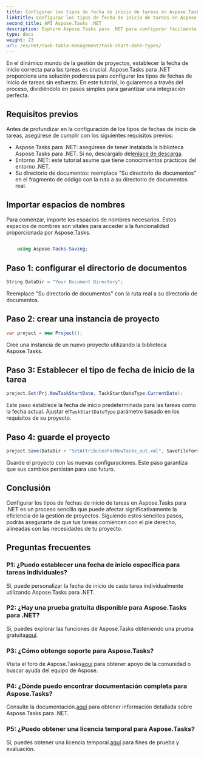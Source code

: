 ```yaml
---
title: Configurar los tipos de fecha de inicio de tareas en Aspose.Tasks
linktitle: Configurar los tipos de fecha de inicio de tareas en Aspose.Tasks
second_title: API Aspose.Tasks .NET
description: Explore Aspose.Tasks para .NET para configurar fácilmente los tipos de fechas de inicio de tareas. Optimice la gestión de proyectos con facilidad. ¡Descarga tu prueba gratuita ahora!
type: docs
weight: 23
url: /es/net/task-table-management/task-start-date-types/
---
```

En el dinámico mundo de la gestión de proyectos, establecer la fecha de inicio correcta para las tareas es crucial. Aspose.Tasks para .NET proporciona una solución poderosa para configurar los tipos de fechas de inicio de tareas sin esfuerzo. En este tutorial, lo guiaremos a través del proceso, dividiéndolo en pasos simples para garantizar una integración perfecta.
## Requisitos previos
Antes de profundizar en la configuración de los tipos de fechas de inicio de tareas, asegúrese de cumplir con los siguientes requisitos previos:
-  Aspose.Tasks para .NET: asegúrese de tener instalada la biblioteca Aspose.Tasks para .NET. Si no, descárgalo del[enlace de descarga](https://releases.aspose.com/tasks/net/).
- Entorno .NET: este tutorial asume que tiene conocimientos prácticos del entorno .NET.
- Su directorio de documentos: reemplace "Su directorio de documentos" en el fragmento de código con la ruta a su directorio de documentos real.
## Importar espacios de nombres
Para comenzar, importe los espacios de nombres necesarios. Estos espacios de nombres son vitales para acceder a la funcionalidad proporcionada por Aspose.Tasks.
```csharp
    
    using Aspose.Tasks.Saving;
```
## Paso 1: configurar el directorio de documentos
```csharp
String DataDir = "Your Document Directory";
```
Reemplace "Su directorio de documentos" con la ruta real a su directorio de documentos.
## Paso 2: crear una instancia de proyecto
```csharp
var project = new Project();
```
Cree una instancia de un nuevo proyecto utilizando la biblioteca Aspose.Tasks.
## Paso 3: Establecer el tipo de fecha de inicio de la tarea
```csharp
project.Set(Prj.NewTaskStartDate, TaskStartDateType.CurrentDate);
```
 Este paso establece la fecha de inicio predeterminada para las tareas como la fecha actual. Ajustar el`TaskStartDateType` parámetro basado en los requisitos de su proyecto.
## Paso 4: guarde el proyecto
```csharp
project.Save(DataDir + "SetAttributesForNewTasks_out.xml", SaveFileFormat.Xml);
```
Guarde el proyecto con las nuevas configuraciones. Este paso garantiza que sus cambios persistan para uso futuro.
## Conclusión
Configurar los tipos de fechas de inicio de tareas en Aspose.Tasks para .NET es un proceso sencillo que puede afectar significativamente la eficiencia de la gestión de proyectos. Siguiendo estos sencillos pasos, podrás asegurarte de que tus tareas comiencen con el pie derecho, alineadas con las necesidades de tu proyecto.
## Preguntas frecuentes
### P1: ¿Puedo establecer una fecha de inicio específica para tareas individuales?
Sí, puede personalizar la fecha de inicio de cada tarea individualmente utilizando Aspose.Tasks para .NET.
### P2: ¿Hay una prueba gratuita disponible para Aspose.Tasks para .NET?
Sí, puedes explorar las funciones de Aspose.Tasks obteniendo una prueba gratuita[aquí](https://releases.aspose.com/).
### P3: ¿Cómo obtengo soporte para Aspose.Tasks?
 Visita el foro de Aspose.Tasks[aquí](https://forum.aspose.com/c/tasks/15) para obtener apoyo de la comunidad o buscar ayuda del equipo de Aspose.
### P4: ¿Dónde puedo encontrar documentación completa para Aspose.Tasks?
 Consulte la documentación.[aquí](https://reference.aspose.com/tasks/net/) para obtener información detallada sobre Aspose.Tasks para .NET.
### P5: ¿Puedo obtener una licencia temporal para Aspose.Tasks?
 Sí, puedes obtener una licencia temporal.[aquí](https://purchase.aspose.com/temporary-license/) para fines de prueba y evaluación.